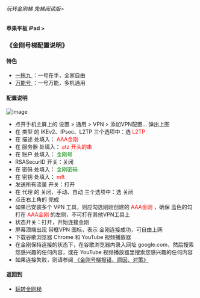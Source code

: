###### 玩转金刚梯 免梯阅读版>
#### 苹果平板 iPad >
### 《金刚号梯配置说明》

#### 特色
  - [ 一拖九 ](https://github.com/a2zitpro/web/blob/master/onefornine.md)：一号在手，全家自由
  - [ 万能号 ](https://github.com/a2zitpro/web/blob/master/multipurposekkid.md)：一号万能，多机通用
 
#### 配置说明
![image](https://github.com/a2zitpro/web/blob/master/24491F5B-F762-4C61-AB73-50B2F409CF92.jpeg)
- 点开手机主屏上的 设置 > 通用 > VPN > 添加VPN配置… 弹出上图
- 在 类型 的 IKEv2、IPsec、L2TP 三个选项中：选<font color="Red"> L2TP </font>
- 在 描述 处填入：<font color="Red"> AAA金刚 </font>
- 在 服务器 处填入：<font color="Red"> atz 开头的串 </font>
- 在 账户 处填入：<font color="Green"> 金刚号 </font>
- RSASecurID 开关：关闭
- 在 密码 处填入：<font color="Green"> 金刚密码 </font>
- 在 密钥 处填入：<font color="Red"> mft </font>
- 发送所有流量 开关：打开
- 在 代理 的 关闭、手动、自动 三个选项中：选 关闭
- 点击右上角的 完成
- 如果已安装多个 VPN 工具，则应勾选刚刚创建的<font color="Red"> AAA金刚 </font>，确保 蓝色的勾 打在<font color="Red"> AAA金刚 </font>的左侧，不可打在其他VPN工具上
- 状态开关：打开，开始连接金刚
- 屏幕顶端出现 带框VPN 图标，表示 金刚连接成功，可自由上网
- 下载谷歌浏览器 Chrome 和 YouTube 视频播放器
- 在金刚保持连接的状态下，在谷歌浏览器内录入网址 google.com，然后搜索您感兴趣的任何内容，或在 YouTube 视频播放器里搜索您感兴趣的任何内容
- 如果连接失败，则请参阅[ 《金刚号梯报错、原因、对策》](https://github.com/a2zitpro/web/blob/master/LadderFree/kkDictionary/KKLadderKKIDErroMessage.md)


#### 返回到
- [玩转金刚梯](https://github.com/a2zitpro/web/blob/master/LadderFree/A.md)
